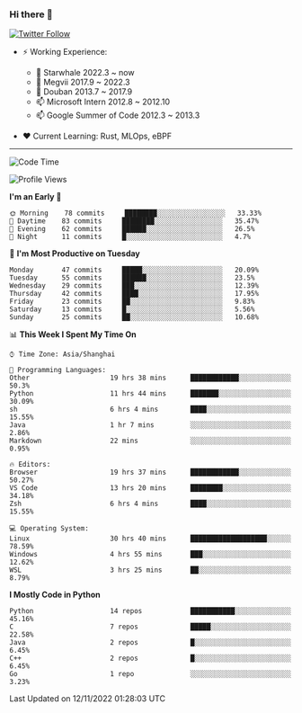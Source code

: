 ### Hi there 👋

[![Twitter Follow](https://img.shields.io/twitter/follow/tianweidut?style=social)](https://twitter.com/tianweidut)

- ⚡ Working Experience:
  - 🔭 Starwhale 2022.3 ~ now
  - 🌱 Megvii 2017.9 ~ 2022.3
  - 🌱 Douban 2013.7 ~ 2017.9
  - 📫 Microsoft Intern 2012.8 ~ 2012.10
  - 📫 Google Summer of Code 2012.3 ~ 2013.3

- ❤️ Current Learning: Rust, MLOps, eBPF

---
<!--START_SECTION:waka-->
![Code Time](http://img.shields.io/badge/Code%20Time-3%2C271%20hrs%2059%20mins-blue)

![Profile Views](http://img.shields.io/badge/Profile%20Views-1-blue)

**I'm an Early 🐤** 

```text
🌞 Morning    78 commits     ████████░░░░░░░░░░░░░░░░░   33.33% 
🌆 Daytime    83 commits     ████████░░░░░░░░░░░░░░░░░   35.47% 
🌃 Evening    62 commits     ██████░░░░░░░░░░░░░░░░░░░   26.5% 
🌙 Night      11 commits     █░░░░░░░░░░░░░░░░░░░░░░░░   4.7%

```
📅 **I'm Most Productive on Tuesday** 

```text
Monday       47 commits     █████░░░░░░░░░░░░░░░░░░░░   20.09% 
Tuesday      55 commits     ██████░░░░░░░░░░░░░░░░░░░   23.5% 
Wednesday    29 commits     ███░░░░░░░░░░░░░░░░░░░░░░   12.39% 
Thursday     42 commits     ████░░░░░░░░░░░░░░░░░░░░░   17.95% 
Friday       23 commits     ██░░░░░░░░░░░░░░░░░░░░░░░   9.83% 
Saturday     13 commits     █░░░░░░░░░░░░░░░░░░░░░░░░   5.56% 
Sunday       25 commits     ██░░░░░░░░░░░░░░░░░░░░░░░   10.68%

```


📊 **This Week I Spent My Time On** 

```text
⌚︎ Time Zone: Asia/Shanghai

💬 Programming Languages: 
Other                    19 hrs 38 mins      ████████████░░░░░░░░░░░░░   50.3% 
Python                   11 hrs 44 mins      ███████░░░░░░░░░░░░░░░░░░   30.09% 
sh                       6 hrs 4 mins        ████░░░░░░░░░░░░░░░░░░░░░   15.55% 
Java                     1 hr 7 mins         ░░░░░░░░░░░░░░░░░░░░░░░░░   2.86% 
Markdown                 22 mins             ░░░░░░░░░░░░░░░░░░░░░░░░░   0.95%

🔥 Editors: 
Browser                  19 hrs 37 mins      ████████████░░░░░░░░░░░░░   50.27% 
VS Code                  13 hrs 20 mins      ████████░░░░░░░░░░░░░░░░░   34.18% 
Zsh                      6 hrs 4 mins        ████░░░░░░░░░░░░░░░░░░░░░   15.55%

💻 Operating System: 
Linux                    30 hrs 40 mins      ███████████████████░░░░░░   78.59% 
Windows                  4 hrs 55 mins       ███░░░░░░░░░░░░░░░░░░░░░░   12.62% 
WSL                      3 hrs 25 mins       ██░░░░░░░░░░░░░░░░░░░░░░░   8.79%

```

**I Mostly Code in Python** 

```text
Python                   14 repos            ███████████░░░░░░░░░░░░░░   45.16% 
C                        7 repos             █████░░░░░░░░░░░░░░░░░░░░   22.58% 
Java                     2 repos             █░░░░░░░░░░░░░░░░░░░░░░░░   6.45% 
C++                      2 repos             █░░░░░░░░░░░░░░░░░░░░░░░░   6.45% 
Go                       1 repo              ░░░░░░░░░░░░░░░░░░░░░░░░░   3.23%

```



 Last Updated on 12/11/2022 01:28:03 UTC
<!--END_SECTION:waka-->